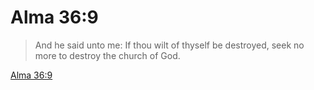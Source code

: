 # Alma 36:9

> And he said unto me: If thou wilt of thyself be destroyed, seek no more to destroy the church of God.

[Alma 36:9](https://www.churchofjesuschrist.org/study/scriptures/bofm/alma/36?lang=eng&id=p9#p9)


